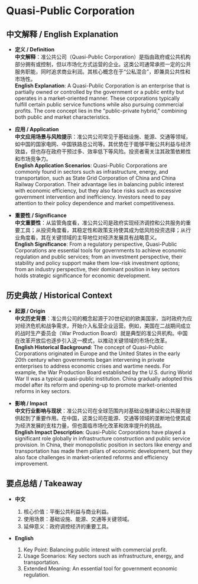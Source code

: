 # Quasi-Public Corporation

## 中文解释 / English Explanation

* **定义 / Definition**  
  **中文解释**：准公共公司（Quasi-Public Corporation）是指由政府或公共机构部分拥有或控制，但以市场化方式运营的企业。这类公司通常承担一定的公共服务职能，同时追求商业利润。其核心概念在于“公私混合”，即兼具公共性和市场性。  
  **English Explanation**: A Quasi-Public Corporation is an enterprise that is partially owned or controlled by the government or a public entity but operates in a market-oriented manner. These corporations typically fulfill certain public service functions while also pursuing commercial profits. The core concept lies in the "public-private hybrid," combining both public and market characteristics.

* **应用 / Application**  
  **中文应用场景与风险提示**：准公共公司常见于基础设施、能源、交通等领域，如中国的国家电网、中国铁路总公司等。其优势在于能够平衡公共利益与经济效益，但也存在政府干预过多、效率低下等风险。投资者需关注其政策依赖性和市场竞争力。  
  **English Application Scenarios**: Quasi-Public Corporations are commonly found in sectors such as infrastructure, energy, and transportation, such as State Grid Corporation of China and China Railway Corporation. Their advantage lies in balancing public interest with economic efficiency, but they also face risks such as excessive government intervention and inefficiency. Investors need to pay attention to their policy dependence and market competitiveness.

* **重要性 / Significance**  
  **中文重要性**：从监管角度看，准公共公司是政府实现经济调控和公共服务的重要工具；从投资角度看，其稳定性和政策支持使其成为低风险投资选择；从行业角度看，其在关键领域的主导地位对经济发展具有战略意义。  
  **English Significance**: From a regulatory perspective, Quasi-Public Corporations are essential tools for governments to achieve economic regulation and public services; from an investment perspective, their stability and policy support make them low-risk investment options; from an industry perspective, their dominant position in key sectors holds strategic significance for economic development.

## 历史典故 / Historical Context

* **起源 / Origin**  
  **中文历史背景**：准公共公司的概念起源于20世纪初的欧美国家，当时政府为应对经济危机和战争需求，开始介入私营企业运营。例如，美国在二战期间成立的战时生产委员会（War Production Board）就是典型的准公共机构。中国在改革开放后也逐步引入这一模式，以推动关键领域的市场化改革。  
  **English Historical Background**: The concept of Quasi-Public Corporations originated in Europe and the United States in the early 20th century when governments began intervening in private enterprises to address economic crises and wartime needs. For example, the War Production Board established by the U.S. during World War II was a typical quasi-public institution. China gradually adopted this model after its reform and opening-up to promote market-oriented reforms in key sectors.

* **影响 / Impact**  
  **中文行业影响与现状**：准公共公司在全球范围内对基础设施建设和公共服务提供起到了重要作用。在中国，这类公司在能源、交通等领域的垄断地位使其成为经济发展的支柱力量，但也面临市场化改革和效率提升的挑战。  
  **English Impact Description**: Quasi-Public Corporations have played a significant role globally in infrastructure construction and public service provision. In China, their monopolistic position in sectors like energy and transportation has made them pillars of economic development, but they also face challenges in market-oriented reforms and efficiency improvement.

## 要点总结 / Takeaway

* **中文**  
  1. 核心价值：平衡公共利益与商业利益。
  2. 使用场景：基础设施、能源、交通等关键领域。
  3. 延伸意义：政府调控经济的重要工具。

* **English**  
  1. Key Point: Balancing public interest with commercial profit.
  2. Usage Scenarios: Key sectors such as infrastructure, energy, and transportation.
  3. Extended Meaning: An essential tool for government economic regulation.